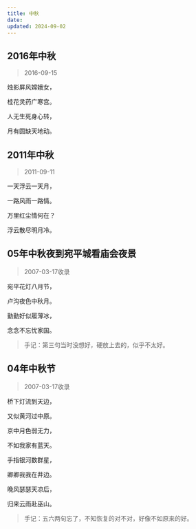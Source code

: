 ```yaml
---
title: 中秋
date: 
updated: 2024-09-02
---
```


## 2016年中秋 ##

> 2016-09-15 

烛影屏风嫦娥女，

桂花灵药广寒宫。

人无生死身心转，

月有圆缺天地动。

## 2011年中秋 ##

> 2011-09-11 

一天浮云一天月，

一路风雨一路情。

万里红尘情何在？

浮云散尽明月冷。

## 05年中秋夜到宛平城看庙会夜景 ##

> 2007-03-17收录

宛平花灯八月节，

卢沟夜色中秋月。

勤勤好似履薄冰，

念念不忘忧家国。

> 手记：第三句当时没想好，硬放上去的，似乎不太好。

## 04年中秋节 ##

> 2007-03-17收录

桥下灯流到天边，

又似黄河过中原。

京中月色弱无力，

不如我家有蓝天。

手指银河数群星，

卿卿我我在井边。

晚风瑟瑟天凉后，

归来云雨赴巫山。

> 手记：五六两句忘了，不知恢复的对不对，好像不如原来的好。

